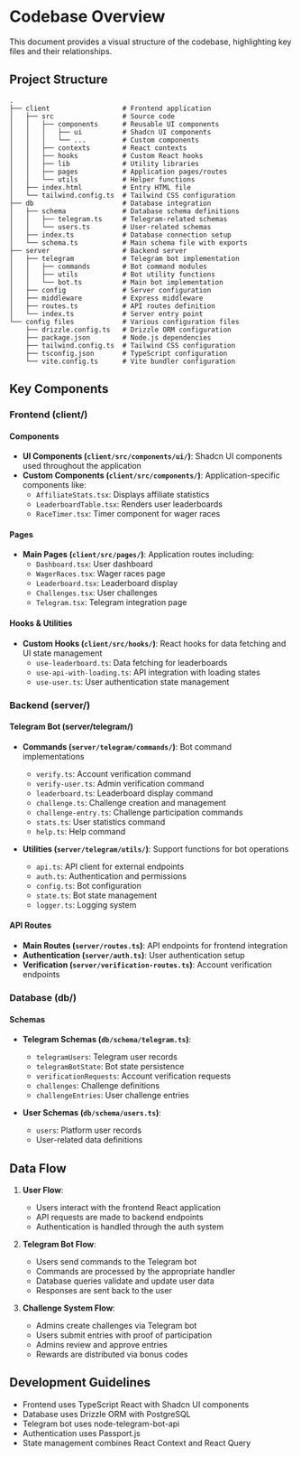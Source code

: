 # Codebase Overview

This document provides a visual structure of the codebase, highlighting key files and their relationships.

## Project Structure

```
.
├── client                  # Frontend application
│   ├── src                 # Source code
│   │   ├── components      # Reusable UI components
│   │   │   ├── ui          # Shadcn UI components
│   │   │   └── ...         # Custom components
│   │   ├── contexts        # React contexts
│   │   ├── hooks           # Custom React hooks
│   │   ├── lib             # Utility libraries
│   │   ├── pages           # Application pages/routes
│   │   └── utils           # Helper functions
│   ├── index.html          # Entry HTML file
│   └── tailwind.config.ts  # Tailwind CSS configuration
├── db                      # Database integration
│   ├── schema              # Database schema definitions
│   │   ├── telegram.ts     # Telegram-related schemas
│   │   └── users.ts        # User-related schemas
│   ├── index.ts            # Database connection setup
│   └── schema.ts           # Main schema file with exports
├── server                  # Backend server
│   ├── telegram            # Telegram bot implementation
│   │   ├── commands        # Bot command modules
│   │   ├── utils           # Bot utility functions
│   │   └── bot.ts          # Main bot implementation
│   ├── config              # Server configuration
│   ├── middleware          # Express middleware
│   ├── routes.ts           # API routes definition
│   └── index.ts            # Server entry point
└── config files            # Various configuration files
    ├── drizzle.config.ts   # Drizzle ORM configuration
    ├── package.json        # Node.js dependencies
    ├── tailwind.config.ts  # Tailwind CSS configuration
    ├── tsconfig.json       # TypeScript configuration
    └── vite.config.ts      # Vite bundler configuration
```

## Key Components

### Frontend (client/)

#### Components

- **UI Components (`client/src/components/ui/`)**: Shadcn UI components used throughout the application
- **Custom Components (`client/src/components/`)**: Application-specific components like:
  - `AffiliateStats.tsx`: Displays affiliate statistics
  - `LeaderboardTable.tsx`: Renders user leaderboards
  - `RaceTimer.tsx`: Timer component for wager races

#### Pages

- **Main Pages (`client/src/pages/`)**: Application routes including:
  - `Dashboard.tsx`: User dashboard
  - `WagerRaces.tsx`: Wager races page
  - `Leaderboard.tsx`: Leaderboard display
  - `Challenges.tsx`: User challenges
  - `Telegram.tsx`: Telegram integration page

#### Hooks & Utilities

- **Custom Hooks (`client/src/hooks/`)**: React hooks for data fetching and UI state management
  - `use-leaderboard.ts`: Data fetching for leaderboards
  - `use-api-with-loading.ts`: API integration with loading states
  - `use-user.ts`: User authentication state management

### Backend (server/)

#### Telegram Bot (server/telegram/)

- **Commands (`server/telegram/commands/`)**: Bot command implementations

  - `verify.ts`: Account verification command
  - `verify-user.ts`: Admin verification command
  - `leaderboard.ts`: Leaderboard display command
  - `challenge.ts`: Challenge creation and management
  - `challenge-entry.ts`: Challenge participation commands
  - `stats.ts`: User statistics command
  - `help.ts`: Help command

- **Utilities (`server/telegram/utils/`)**: Support functions for bot operations
  - `api.ts`: API client for external endpoints
  - `auth.ts`: Authentication and permissions
  - `config.ts`: Bot configuration
  - `state.ts`: Bot state management
  - `logger.ts`: Logging system

#### API Routes

- **Main Routes (`server/routes.ts`)**: API endpoints for frontend integration
- **Authentication (`server/auth.ts`)**: User authentication setup
- **Verification (`server/verification-routes.ts`)**: Account verification endpoints

### Database (db/)

#### Schemas

- **Telegram Schemas (`db/schema/telegram.ts`)**:

  - `telegramUsers`: Telegram user records
  - `telegramBotState`: Bot state persistence
  - `verificationRequests`: Account verification requests
  - `challenges`: Challenge definitions
  - `challengeEntries`: User challenge entries

- **User Schemas (`db/schema/users.ts`)**:
  - `users`: Platform user records
  - User-related data definitions

## Data Flow

1. **User Flow**:

   - Users interact with the frontend React application
   - API requests are made to backend endpoints
   - Authentication is handled through the auth system

2. **Telegram Bot Flow**:

   - Users send commands to the Telegram bot
   - Commands are processed by the appropriate handler
   - Database queries validate and update user data
   - Responses are sent back to the user

3. **Challenge System Flow**:
   - Admins create challenges via Telegram bot
   - Users submit entries with proof of participation
   - Admins review and approve entries
   - Rewards are distributed via bonus codes

## Development Guidelines

- Frontend uses TypeScript React with Shadcn UI components
- Database uses Drizzle ORM with PostgreSQL
- Telegram bot uses node-telegram-bot-api
- Authentication uses Passport.js
- State management combines React Context and React Query
